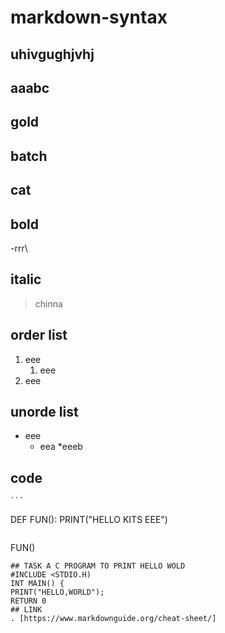 # markdown-syntax
## uhivgughjvhj
## aaabc
## gold
## batch
## cat 
## bold
-rrr\
## italic
> chinna
## order list
1. eee 
    1. eee
  2. eee
## unorde list
- eee
    * eea
    *eeeb
## code
    ```
DEF FUN():
    PRINT("HELLO KITS EEE")
~~~
~~~
FUN()
~~~
## TASK A C PROGRAM TO PRINT HELLO WOLD
#INCLUDE <STDIO.H)
INT MAIN() {
PRINT("HELLO,WORLD");
RETURN 0
## LINK
. [https://www.markdownguide.org/cheat-sheet/]
